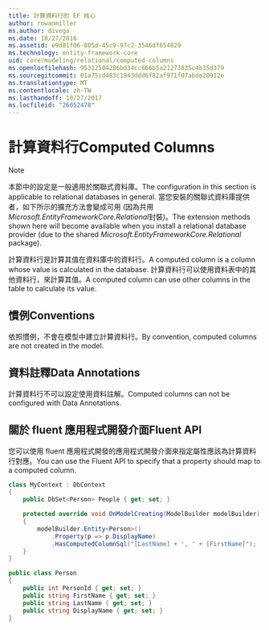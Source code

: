```yaml
---
title: 計算資料行的 EF 核心
author: rowanmiller
ms.author: divega
ms.date: 10/27/2016
ms.assetid: e9d81f06-805d-45c9-97c2-3546df654829
ms.technology: entity-framework-core
uid: core/modeling/relational/computed-columns
ms.openlocfilehash: 95312504286bd34cc666b5a21273835c4b35d379
ms.sourcegitcommit: 01a75cd483c1943ddd6f82af971f07abde20912e
ms.translationtype: MT
ms.contentlocale: zh-TW
ms.lasthandoff: 10/27/2017
ms.locfileid: "26052478"
---
```

# <a name="computed-columns"></a><span data-ttu-id="2213a-102">計算資料行</span><span class="sxs-lookup"><span data-stu-id="2213a-102">Computed Columns</span></span>

> [!NOTE]  
> <span data-ttu-id="2213a-103">本節中的設定是一般適用於關聯式資料庫。</span><span class="sxs-lookup"><span data-stu-id="2213a-103">The configuration in this section is applicable to relational databases in general.</span></span> <span data-ttu-id="2213a-104">當您安裝的關聯式資料庫提供者，如下所示的擴充方法會變成可用 (因為共用*Microsoft.EntityFrameworkCore.Relational*封裝)。</span><span class="sxs-lookup"><span data-stu-id="2213a-104">The extension methods shown here will become available when you install a relational database provider (due to the shared *Microsoft.EntityFrameworkCore.Relational* package).</span></span>

<span data-ttu-id="2213a-105">計算資料行是計算其值在資料庫中的資料行。</span><span class="sxs-lookup"><span data-stu-id="2213a-105">A computed column is a column whose value is calculated in the database.</span></span> <span data-ttu-id="2213a-106">計算資料行可以使用資料表中的其他資料行，來計算其值。</span><span class="sxs-lookup"><span data-stu-id="2213a-106">A computed column can use other columns in the table to calculate its value.</span></span>

## <a name="conventions"></a><span data-ttu-id="2213a-107">慣例</span><span class="sxs-lookup"><span data-stu-id="2213a-107">Conventions</span></span>

<span data-ttu-id="2213a-108">依照慣例，不會在模型中建立計算資料行。</span><span class="sxs-lookup"><span data-stu-id="2213a-108">By convention, computed columns are not created in the model.</span></span>

## <a name="data-annotations"></a><span data-ttu-id="2213a-109">資料註釋</span><span class="sxs-lookup"><span data-stu-id="2213a-109">Data Annotations</span></span>

<span data-ttu-id="2213a-110">計算資料行不可以設定使用資料註解。</span><span class="sxs-lookup"><span data-stu-id="2213a-110">Computed columns can not be configured with Data Annotations.</span></span>

## <a name="fluent-api"></a><span data-ttu-id="2213a-111">關於 fluent 應用程式開發介面</span><span class="sxs-lookup"><span data-stu-id="2213a-111">Fluent API</span></span>

<span data-ttu-id="2213a-112">您可以使用 fluent 應用程式開發的應用程式開發介面來指定屬性應該為計算資料行對應。</span><span class="sxs-lookup"><span data-stu-id="2213a-112">You can use the Fluent API to specify that a property should map to a computed column.</span></span>

<!-- [!code-csharp[Main](samples/core/relational/Modeling/FluentAPI/Samples/Relational/ComputedColumn.cs?highlight=9)] -->
``` csharp
class MyContext : DbContext
{
    public DbSet<Person> People { get; set; }

    protected override void OnModelCreating(ModelBuilder modelBuilder)
    {
        modelBuilder.Entity<Person>()
            .Property(p => p.DisplayName)
            .HasComputedColumnSql("[LastName] + ', ' + [FirstName]");
    }
}

public class Person
{
    public int PersonId { get; set; }
    public string FirstName { get; set; }
    public string LastName { get; set; }
    public string DisplayName { get; set; }
}
```
